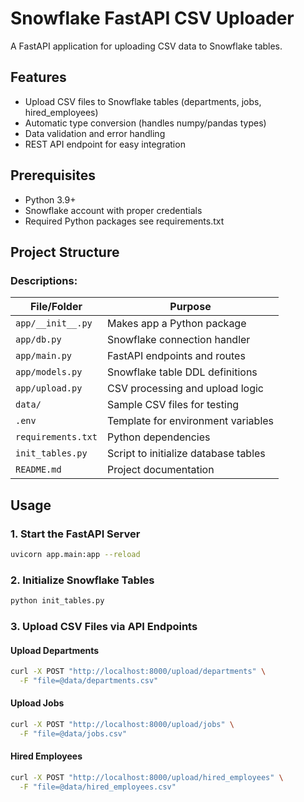 # Snowflake FastAPI CSV Uploader

A FastAPI application for uploading CSV data to Snowflake tables.

## Features

- Upload CSV files to Snowflake tables (departments, jobs, hired_employees)
- Automatic type conversion (handles numpy/pandas types)
- Data validation and error handling
- REST API endpoint for easy integration

## Prerequisites

- Python 3.9+
- Snowflake account with proper credentials
- Required Python packages see requirements.txt

## Project Structure

### Descriptions:

| File/Folder         | Purpose |
|---------------------|---------|
| `app/__init__.py`   | Makes app a Python package |
| `app/db.py`         | Snowflake connection handler |
| `app/main.py`       | FastAPI endpoints and routes |
| `app/models.py`     | Snowflake table DDL definitions |
| `app/upload.py`     | CSV processing and upload logic |
| `data/`             | Sample CSV files for testing |
| `.env`              | Template for environment variables |
| `requirements.txt`  | Python dependencies |
| `init_tables.py`    | Script to initialize database tables |
| `README.md`         | Project documentation |


## Usage

### 1. Start the FastAPI Server
```bash
uvicorn app.main:app --reload
```

### 2. Initialize Snowflake Tables

```bash
python init_tables.py
```

### 3. Upload CSV Files via API Endpoints

#### Upload Departments
```bash
curl -X POST "http://localhost:8000/upload/departments" \
  -F "file=@data/departments.csv"
```

#### Upload Jobs
```bash
curl -X POST "http://localhost:8000/upload/jobs" \
  -F "file=@data/jobs.csv"
```

#### Hired Employees
```bash
curl -X POST "http://localhost:8000/upload/hired_employees" \
  -F "file=@data/hired_employees.csv"
```
